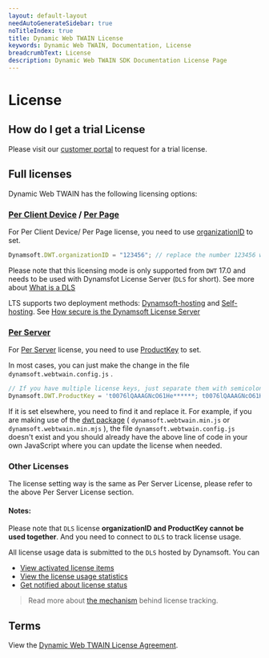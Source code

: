 ```yaml
---
layout: default-layout
needAutoGenerateSidebar: true
noTitleIndex: true
title: Dynamic Web TWAIN License
keywords: Dynamic Web TWAIN, Documentation, License
breadcrumbText: License
description: Dynamic Web TWAIN SDK Documentation License Page
---
```


# License

## How do I get a trial License

Please visit our <a href="https://www.dynamsoft.com/customer/license/trialLicense" target="_blank">customer portal</a> to request for a trial license.

## Full licenses

Dynamic Web TWAIN has the following licensing options:

### <a href="https://www.dynamsoft.com/Products/WebTWAIN_License.aspx#per_browser_client" target="_blank">Per Client Device</a> / <a href="https://www.dynamsoft.com/Products/WebTWAIN_License.aspx#per_page" target="_blank">Per Page</a>  

For Per Client Device/ Per Page license, you need to use <a href="{{site.info}}api/Dynamsoft_WebTwainEnv.html#organizationid" target="_blank">organizationID</a> to set.

``` javascript
Dynamsoft.DWT.organizationID = "123456"; // replace the number 123456 with YOUR-ORGANIZATION-ID
```

Please note that this licensing mode is only supported from `DWT` 17.0 and needs to be used with Dynamsfot License Server (`DLS` for short). See more about <a href="https://www.dynamsoft.com/license-tracking/docs/selfhosting/managelts.html?ver=latest" target="_blank">What is a DLS</a>

LTS supports two deployment methods: <a href="https://www.dynamsoft.com/license-tracking/docs/dshosting/index.html?ver=latest" target="_blank">Dynamsoft-hosting</a> and <a href="https://www.dynamsoft.com/license-tracking/docs/selfhosting/index.html?ver=latest" target="_blank">Self-hosting</a>. See <a href="https://www.dynamsoft.com/license-server/docs/about/licensefaq.html?ver=latest#how-secure-is-the-dynamsoft-license-server" target="_blank">How secure is the Dynamsoft License Server</a>

###  <a href="https://www.dynamsoft.com/Products/WebTWAIN_License.aspx#per_server" target="_blank">Per Server</a>

For <a href="https://www.dynamsoft.com/Products/WebTWAIN_License.aspx#per_server" target="_blank">Per Server</a> license, you need to use <a href="{{site.info}}api/WebTwain_Util.html#productkey" target="_blank">ProductKey</a> to set.

In most cases, you can just make the change in the file `dynamsoft.webtwain.config.js` .

``` javascript
// If you have multiple license keys, just separate them with semicolons.
Dynamsoft.DWT.ProductKey = 't0076lQAAAGNcO61He******; t0076lQAAAGNcO61He******';
```

If it is set elsewhere, you need to find it and replace it. For example, if you are making use of the <a href="https://www.npmjs.com/package/dwt" target="_blank">dwt package</a>  ( `dynamsoft.webtwain.min.js` or `dynamsoft.webtwain.min.mjs` ), the file `dynamsoft.webtwain.config.js` doesn't exist and you should already have the above line of code in your own JavaScript where you can update the license when needed.

### Other Licenses

The license setting way is the same as Per Server License, please refer to the above Per Server License section.

#### Notes:
Please note that `DLS` license <strong>organizationID and ProductKey cannot be used together</strong>. And you need to connect to `DLS` to track license usage. 

All license usage data is submitted to the `DLS` hosted by Dynamsoft. You can

* <a href="https://www.dynamsoft.com/license-tracking/docs/common/licenseitems.html" target="_blank">View activated license items</a>
* <a href="https://www.dynamsoft.com/license-tracking/docs/common/statistics.html" target="_blank">View the license usage statistics</a>
* <a href="https://www.dynamsoft.com/license-tracking/docs/common/usagealerts.html" target="_blank">Get notified about license status</a> 

> Read more about <a href="https://www.dynamsoft.com/license-tracking/docs/common/mechanism.html" target="_blank">the mechanism</a> behind license tracking.

## Terms

View the <a href="https://www.dynamsoft.com/Products/WebTwain_license.aspx" target="_blank">Dynamic Web TWAIN License Agreement</a>.

